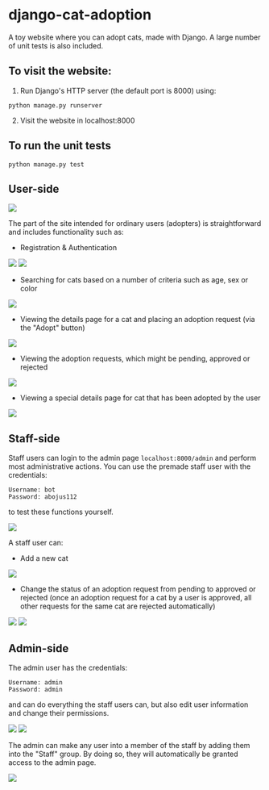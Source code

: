 # django-cat-adoption
A toy website where you can adopt cats, made with Django. A large number of unit tests
is also included.

## To visit the website:

1) Run Django's HTTP server (the default port is 8000) using:
```
python manage.py runserver
```

2) Visit the website in localhost:8000

## To run the unit tests
```
python manage.py test
```

## User-side

<img src="screenshots/index.png">

The part of the site intended for ordinary users (adopters) is straightforward
and includes functionality such as:

- Registration & Authentication
  
<img src="screenshots/register.png">

<img src="screenshots/login.png">

- Searching for cats based on a number of criteria such as age, sex or color
  
<img src="screenshots/search.png">

- Viewing the details page for a cat and placing an adoption request (via the "Adopt" button)
  
<img src="screenshots/details.png">

- Viewing the adoption requests, which might be pending, approved or rejected
  
<img src="screenshots/adoptions.png">

- Viewing a special details page for cat that has been adopted by the user
  
<img src="screenshots/adopted_details.png">

## Staff-side

Staff users can login to the admin page ```localhost:8000/admin``` and 
perform most administrative actions. You can use the premade staff user
with the credentials:
```
Username: bot
Password: abojus112
```
to test these functions yourself.

<img src="screenshots/staff_overview.png">

A staff user can:

- Add a new cat
  
<img src="screenshots/add_cat.png">

- Change the status of an adoption request from pending to approved or rejected (once
an adoption request for a cat by a user is approved, all other requests for the same
cat are rejected automatically)

<img src="screenshots/adoption_requests.png">

<img src="screenshots/change_request_status.png">

## Admin-side

The admin user has the credentials:
```
Username: admin
Password: admin
```
and can do everything the staff users can, but also edit user information and
change their permissions.

<img src="screenshots/admin_page.png">

<img src="screenshots/user_overview.png">

The admin can make any user into a member of the staff by adding them into the "Staff"
group. By doing so, they will automatically be granted access to the admin page.

<img src="screenshots/user_add_to_staff.png">
